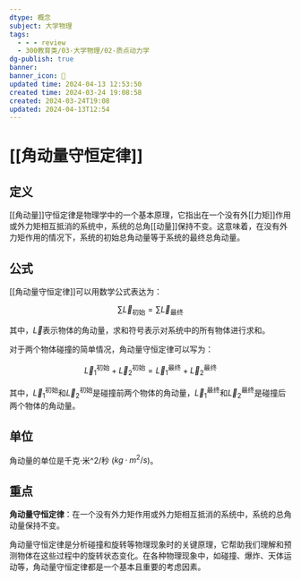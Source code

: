 ```yaml
---
dtype: 概念
subject: 大学物理
tags:
  - - - review
  - 300教育类/03-大学物理/02-质点动力学
dg-publish: true
banner: 
banner_icon: 🧠
updated time: 2024-04-13 12:53:50
created time: 2024-03-24 19:08:58
created: 2024-03-24T19:08
updated: 2024-04-13T12:54
---
```


# [[角动量守恒定律]]

## 定义

[[角动量]]守恒定律是物理学中的一个基本原理，它指出在一个没有外[[力矩]]作用或外力矩相互抵消的系统中，系统的总角[[动量]]保持不变。这意味着，在没有外力矩作用的情况下，系统的初始总角动量等于系统的最终总角动量。

## 公式

[[角动量守恒定律]]可以用数学公式表达为：

$$\sum \vec{L}_{\text{初始}} = \sum \vec{L}_{\text{最终}}$$

其中，$\vec{L}$表示物体的角动量，求和符号表示对系统中的所有物体进行求和。

对于两个物体碰撞的简单情况，角动量守恒定律可以写为：

$$\vec{L}_1^{\text{初始}} + \vec{L}_2^{\text{初始}} = \vec{L}_1^{\text{最终}} + \vec{L}_2^{\text{最终}}$$

其中，$\vec{L}_1^{\text{初始}}$和$\vec{L}_2^{\text{初始}}$是碰撞前两个物体的角动量，$\vec{L}_1^{\text{最终}}$和$\vec{L}_2^{\text{最终}}$是碰撞后两个物体的角动量。

## 单位

角动量的单位是千克·米^2/秒 ($kg·m^2/s$)。

## 重点

**角动量守恒定律**：在一个没有外力矩作用或外力矩相互抵消的系统中，系统的总角动量保持不变。

角动量守恒定律是分析碰撞和旋转等物理现象时的关键原理，它帮助我们理解和预测物体在这些过程中的旋转状态变化。在各种物理现象中，如碰撞、爆炸、天体运动等，角动量守恒定律都是一个基本且重要的考虑因素。



